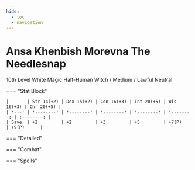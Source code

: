```yaml
---
hide:
  - toc
  - navigation
---
```


# Ansa Khenbish Morevna The Needlesnap
10th Level White Magic Half-Human Witch / Medium / Lawful Neutral

=== "Stat Block"
    
    |       | Str 14(+2) | Dex 15(+2) | Con 16(+3) | Int 20(+5) | Wis 16(+3) | Chr 20(+5) |
    | :---: | :--------: | :--------: | :--------: | :--------: | :--------: | :--------: |
    | Save  | +2         | +2         | +3         | +5         | +7(P)      | +9(P)      |
    
    

=== "Detailed"




=== "Combat"




=== "Spells"


